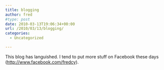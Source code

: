 ```yaml
---
title: blogging
author: fred
#type: post
date: 2010-03-13T19:06:34+00:00
url: /2010/03/13/blogging/
categories:
  - Uncategorized

---
```

This blog has languished. I tend to put more stuff on Facebook these days (<http://www.facebook.com/fredcy>).